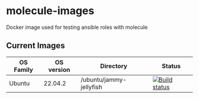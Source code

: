 # molecule-images

Docker image used for testing ansible roles with molecule

## Current Images

| OS Family    | OS version | Directory                | Status |
|--------------|------------|------------------------  | ------ |
| Ubuntu       | 22.04.2    | /ubuntu/jammy-jellyfish  | [![Build status](https://quay.io/repository/pimvh/molecule-ubuntu-jammy-jellyfish/status "Docker Repository on Quay")](https://quay.io/repository/pimvh/molecule-ubuntu-jammy-jellyfish) |
